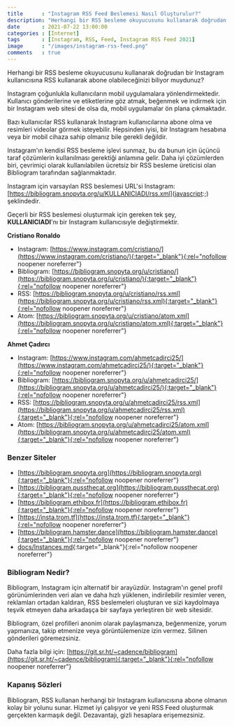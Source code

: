 ```yaml
---
title      : "Instagram RSS Feed Beslemesi Nasıl Oluşturulur?"
description: "Herhangi bir RSS besleme okuyucusunu kullanarak doğrudan bir Instagram kullanıcısına RSS kullanarak abone olabileceğinizi biliyor muydunuz?"
date       : 2021-07-22 13:00:00
categories : [İnternet]
tags       : [Instagram, RSS, Feed, Instagram RSS Feed 2021]
image      : "/images/instagram-rss-feed.png"
comments   : true
---
```


Herhangi bir RSS besleme okuyucusunu kullanarak doğrudan bir Instagram kullanıcısına RSS kullanarak abone olabileceğinizi biliyor muydunuz?

Instagram çoğunlukla kullanıcıların mobil uygulamalara yönlendirmektedir. Kullanıcı gönderilerine ve etiketlerine göz atmak, beğenmek ve indirmek için bir Instagram web sitesi de olsa da, mobil uygulamalar ön plana çıkmaktadır. 

Bazı kullanıcılar RSS kullanarak Instagram kullanıcılarına abone olma ve resimleri videolar görmek isteyebilir. Hepsinden iyisi, bir Instagram hesabına veya bir mobil cihaza sahip olmanız bile gerekli değildir.

Instagram'ın kendisi RSS besleme işlevi sunmaz, bu da bunun için üçüncü taraf çözümlerin kullanılması gerektiği anlamına gelir. Daha iyi çözümlerden biri, çevrimiçi olarak kullanılabilen ücretsiz bir RSS besleme üreticisi olan Bibliogram tarafından sağlanmaktadır. 

Instagram için varsayılan RSS beslemesi URL'si  Instagram: [https://bibliogram.snopyta.org/u/KULLANICIADI/rss.xml](javascript:;) şeklindedir. 

Geçerli bir RSS beslemesi oluşturmak için gereken tek şey, **KULLANICIADI**'nı bir Instagram kullanıcısıyle değiştirmektir. 

**Cristiano Ronaldo**

- Instagram: [https://www.instagram.com/cristiano/](https://www.instagram.com/cristiano/){:target="_blank"}{:rel="nofollow noopener noreferrer"}
- Bibliogram: [https://bibliogram.snopyta.org/u/cristiano/](https://bibliogram.snopyta.org/u/cristiano/){:target="_blank"}{:rel="nofollow noopener noreferrer"}
- RSS: [https://bibliogram.snopyta.org/u/cristiano/rss.xml](https://bibliogram.snopyta.org/u/cristiano/rss.xml){:target="_blank"}{:rel="nofollow noopener noreferrer"}
- Atom: [https://bibliogram.snopyta.org/u/cristiano/atom.xml](https://bibliogram.snopyta.org/u/cristiano/atom.xml){:target="_blank"}{:rel="nofollow noopener noreferrer"}

**Ahmet Çadırcı**

- Instagram: [https://www.instagram.com/ahmetcadirci25/](https://www.instagram.com/ahmetcadirci25/){:target="_blank"}{:rel="nofollow noopener noreferrer"}
- Bibliogram: [https://bibliogram.snopyta.org/u/ahmetcadirci25/](https://bibliogram.snopyta.org/u/ahmetcadirci25/){:target="_blank"}{:rel="nofollow noopener noreferrer"}
- RSS: [https://bibliogram.snopyta.org/u/ahmetcadirci25/rss.xml](https://bibliogram.snopyta.org/u/ahmetcadirci25/rss.xml){:target="_blank"}{:rel="nofollow noopener noreferrer"}
- Atom: [https://bibliogram.snopyta.org/u/ahmetcadirci25/atom.xml](https://bibliogram.snopyta.org/u/ahmetcadirci25/atom.xml){:target="_blank"}{:rel="nofollow noopener noreferrer"}

### Benzer Siteler

- [https://bibliogram.snopyta.org](https://bibliogram.snopyta.org){:target="_blank"}{:rel="nofollow noopener noreferrer"}
- [https://bibliogram.pussthecat.org](https://bibliogram.pussthecat.org){:target="_blank"}{:rel="nofollow noopener noreferrer"}
- [https://bibliogram.ethibox.fr](https://bibliogram.ethibox.fr){:target="_blank"}{:rel="nofollow noopener noreferrer"}
- [https://insta.trom.tf](https://insta.trom.tf){:target="_blank"}{:rel="nofollow noopener noreferrer"}
- [https://bibliogram.hamster.dance](https://bibliogram.hamster.dance){:target="_blank"}{:rel="nofollow noopener noreferrer"}
- [docs/Instances.md](https://git.sr.ht/~cadence/bibliogram-docs/tree/master/docs/Instances.md){:target="_blank"}{:rel="nofollow noopener noreferrer"}

### Bibliogram Nedir?

Bibliogram, Instagram için alternatif bir arayüzdür. Instagram'ın genel profil görünümlerinden veri alan ve daha hızlı yüklenen, indirilebilir resimler veren, reklamları ortadan kaldıran, RSS beslemeleri oluşturan ve sizi kaydolmaya teşvik etmeyen daha arkadaşça bir sayfaya yerleştiren bir web sitesidir. 

Bibliogram, özel profilleri anonim olarak paylaşmanıza, beğenmenize, yorum yapmanıza, takip etmenize veya görüntülemenize izin vermez. Silinen gönderileri göremezsiniz.

Daha fazla bilgi için: [https://git.sr.ht/~cadence/bibliogram](https://git.sr.ht/~cadence/bibliogram){:target="_blank"}{:rel="nofollow noopener noreferrer"}

### Kapanış Sözleri

Bibliogram, RSS kullanan herhangi bir Instagram kullanıcısına abone olmanın kolay bir yolunu sunar. Hizmet iyi çalışıyor ve yeni RSS Feed oluşturmak gerçekten karmaşık değil. Dezavantajı, gizli hesaplara erişemezsiniz.